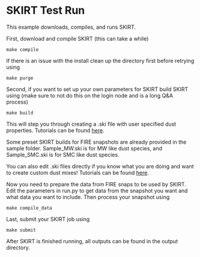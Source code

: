 # SKIRT Test Run

This example downloads, compiles, and runs SKIRT.

First, download and compile SKIRT (this can take a while)
```console
make compile
```

If there is an issue with the install clean up the directory first before retrying using
```console
make purge
```

Second, if you want to set up your own parameters for SKIRT build SKIRT using (make sure to not do this on the login node and is a long Q&A process)
```console
make build
```
This will step you through creating a .ski file with user specified dust properties. Tutorials can be found [here](https://skirt.ugent.be/version9/_tutorials.html).

Some preset SKIRT builds for FIRE snapshots are already provided in the sample folder. Sample_MW.ski is for MW like dust species, and Sample_SMC.ski is for SMC like dust species.

You can also edit .ski files directly if you know what you are doing and want to create custom dust mixes! Tutorials can be found [here](https://skirt.ugent.be/version9/_tutorial_custom_dust.html).

Now you need to prepare the data from FIRE snaps to be used by SKIRT. Edit the parameters in run.py to get data from the snapshot you want and what data you want to include. Then process your snapshot using
```console
make compile_data
```

Last, submit your SKIRT job using
```console
make submit
```

After SKIRT is finished running, all outputs can be found in the output directory.



